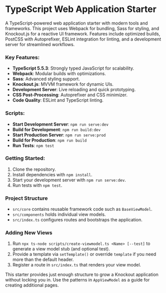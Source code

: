 # TypeScript Web Application Starter
A TypeScript-powered web application starter with modern tools and frameworks. This project uses Webpack for bundling, Sass for styling, and Knockout.js for a reactive UI framework. Features include optimized builds, PostCSS with Autoprefixer, ESLint integration for linting, and a development server for streamlined workflows.

### Key Features:
- **TypeScript 5.5.3**: Strongly typed JavaScript for scalability.
- **Webpack**: Modular builds with optimizations.
- **Sass**: Advanced styling support.
- **Knockout.js**: MVVM framework for dynamic UIs.
- **Development Server**: Live reloading and quick prototyping.
- **CSS Post-Processing**: Autoprefixer and CSS minimizer.
- **Code Quality**: ESLint and TypeScript linting.

### Scripts:
- **Start Development Server**: `npm run serve:dev`
- **Build for Development**: `npm run build:dev`
- **Start Production Server**: `npm run serve:prod`
- **Build for Production**: `npm run build`
- **Run Tests**: `npm test`

[//]: # (- **Deploy to GitHub Pages**: `npm run deploy`)

### Getting Started:
1. Clone the repository.
2. Install dependencies with `npm install`.
3. Start your development server with `npm run serve:dev`.
4. Run tests with `npm test`.

### Project Structure
- `src/core` contains reusable framework code such as `BaseViewModel`.
- `src/components` holds individual view models.
- `src/index.ts` configures routes and bootstraps the application.

### Adding New Views
1. Run `npx ts-node scripts/create-viewmodel.ts <Name> [--test]` to generate a view model stub (and optional test).
2. Provide a template via `setTemplate()` or override `template` if you need more than the default header.
3. Register a route in `src/index.ts` that renders your view model.

This starter provides just enough structure to grow a Knockout application without locking you in. Use the patterns in `AppViewModel` as a guide for creating additional pages.
